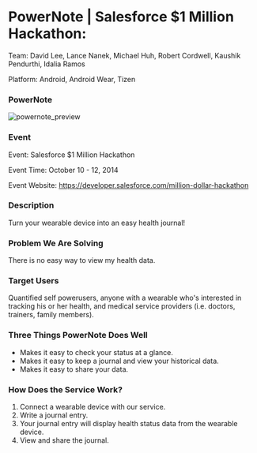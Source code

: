 PowerNote | Salesforce $1 Million Hackathon: 
=========

Team: David Lee, Lance Nanek, Michael Huh, Robert Cordwell, Kaushik Pendurthi, Idalia Ramos

Platform: Android, Android Wear, Tizen

### PowerNote
![powernote_preview](https://cloud.githubusercontent.com/assets/1645482/12527635/c90dc244-c133-11e5-9636-7d402febca73.jpg)

### Event

Event: Salesforce $1 Million Hackathon

Event Time: October 10 - 12, 2014

Event Website: https://developer.salesforce.com/million-dollar-hackathon

### Description

Turn your wearable device into an easy health journal!

### Problem We Are Solving

There is no easy way to view my health data.

### Target Users

Quantified self powerusers, anyone with a wearable who's interested in tracking his or her health, and medical service providers (i.e. doctors, trainers, family members).

### Three Things PowerNote Does Well 

* Makes it easy to check your status at a glance.
* Makes it easy to keep a journal and view your historical data.
* Makes it easy to share your data.

### How Does the Service Work?

1. Connect a wearable device with our service.
2. Write a journal entry.
3. Your journal entry will display health status data from the wearable device.
4. View and share the journal.
